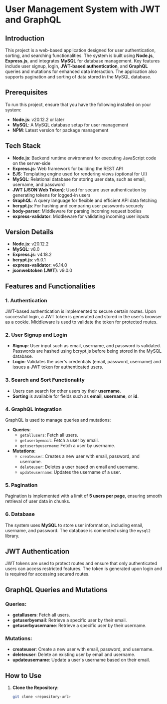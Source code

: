 # User Management System with JWT and GraphQL

## Introduction
This project is a web-based application designed for user authentication, sorting, and searching functionalities. The system is built using **Node.js**, **Express.js**, and integrates **MySQL** for database management. Key features include user signup, login, **JWT-based authentication**, and **GraphQL** queries and mutations for enhanced data interaction. The application also supports pagination and sorting of data stored in the MySQL database.

## Prerequisites
To run this project, ensure that you have the following installed on your system:

- **Node.js**: v20.12.2 or later
- **MySQL**: A MySQL database setup for user management
- **NPM**: Latest version for package management

## Tech Stack
- **Node.js**: Backend runtime environment for executing JavaScript code on the server-side
- **Express.js**: Web framework for building the REST API
- **EJS**: Templating engine used for rendering views (optional for UI)
- **MySQL**: Relational database for storing user data, such as email, username, and password
- **JWT (JSON Web Token)**: Used for secure user authentication by generating tokens for logged-in users
- **GraphQL**: A query language for flexible and efficient API data fetching
- **bcrypt.js**: For hashing and comparing user passwords securely
- **body-parser**: Middleware for parsing incoming request bodies
- **express-validator**: Middleware for validating incoming user inputs

## Version Details
- **Node.js**: v20.12.2
- **MySQL**: v8.0
- **Express.js**: v4.18.2
- **bcrypt.js**: v5.0.1
- **express-validator**: v6.14.0
- **jsonwebtoken (JWT)**: v9.0.0

## Features and Functionalities

### 1. **Authentication**
JWT-based authentication is implemented to secure certain routes. Upon successful login, a JWT token is generated and stored in the user's browser as a cookie. Middleware is used to validate the token for protected routes.

### 2. **User Signup and Login**
- **Signup**: User input such as email, username, and password is validated. Passwords are hashed using bcrypt.js before being stored in the MySQL database.
- **Login**: Validates the user's credentials (email, password, username) and issues a JWT token for authenticated users.

### 3. **Search and Sort Functionality**
- Users can search for other users by their **username**.
- **Sorting** is available for fields such as **email**, **username**, or **id**.

### 4. **GraphQL Integration**
GraphQL is used to manage queries and mutations:
- **Queries**:
    - `getallusers`: Fetch all users.
    - `getuserbyemail`: Fetch a user by email.
    - `getuserbyusername`: Fetch a user by username.
- **Mutations**:
    - `createuser`: Creates a new user with email, password, and username.
    - `deleteuser`: Deletes a user based on email and username.
    - `updateusername`: Updates the username of a user.

### 5. **Pagination**
Pagination is implemented with a limit of **5 users per page**, ensuring smooth retrieval of user data in chunks.

### 6. **Database**
The system uses **MySQL** to store user information, including email, username, and password. The database is connected using the `mysql2` library.

## JWT Authentication
JWT tokens are used to protect routes and ensure that only authenticated users can access restricted features. The token is generated upon login and is required for accessing secured routes.

## GraphQL Queries and Mutations

### **Queries**:
- **getallusers**: Fetch all users.
- **getuserbyemail**: Retrieve a specific user by their email.
- **getuserbyusername**: Retrieve a specific user by their username.

### **Mutations**:
- **createuser**: Create a new user with email, password, and username.
- **deleteuser**: Delete an existing user by email and username.
- **updateusername**: Update a user's username based on their email.

## How to Use

1. **Clone the Repository**:
   ```bash
   git clone <repository-url>
